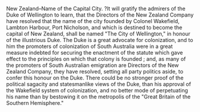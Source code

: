   New Zealand–Name of the Capital City. ?It will gratify the admirers of the Duke of Wellington to learn, that the Directors of the New Zealand Company have resolved that the name of the city founded by Colonel Wakefield, Lambton Harbour, Port Nicholson, and which is destined to become the capital of New Zealand, shall be named "The City of Wellington," in honour of the illustrious Duke. The Duke is a great advocate for colonization, and to him the promoters of colonization of South Australia were in a great measure indebted for securing the enactment of the statute which gave effect to the principles on which that colony is founded ; and, as many of the promoters of South Australian emigration are Directors of the New Zealand Company, they have resolved, setting all party politics aside, to confer this honour on the Duke. There could be no stronger proof of the political sagacity and statesmanlike views of the Duke, than his approval of the Wakefield system of colonization, and no better mode of perpetuating his name than by bestowing it on the metropolis of the "Great Britain of the Southern Hemisphere."  